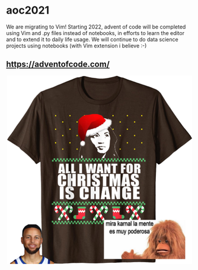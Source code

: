# aoc2021

We are migrating to Vim! 
Starting 2022, advent of code will be completed using Vim and .py files instead of notebooks, in efforts to learn the editor and to extend it to daily life usage. We will continue to do data science projects using notebooks (with Vim extension i believe :-)

## https://adventofcode.com/

<p align="center">
<img src="https://github.com/cubicles/aoc2021/blob/main/aoc3.png" width="500">
</p>
